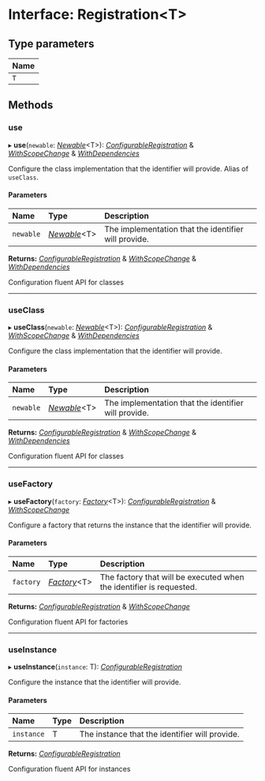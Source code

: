 # Interface: Registration<T\>

## Type parameters

| Name |
| :------ |
| `T` |

## Methods

### use

▸ **use**(`newable`: [*Newable*](newable.md)<T\>): [*ConfigurableRegistration*](configurableregistration.md) & [*WithScopeChange*](withscopechange.md) & [*WithDependencies*](withdependencies.md)

Configure the class implementation that the identifier will provide.
Alias of `useClass`.

#### Parameters

| Name | Type | Description |
| :------ | :------ | :------ |
| `newable` | [*Newable*](newable.md)<T\> | The implementation that the identifier will provide. |

**Returns:** [*ConfigurableRegistration*](configurableregistration.md) & [*WithScopeChange*](withscopechange.md) & [*WithDependencies*](withdependencies.md)

Configuration fluent API for classes

___

### useClass

▸ **useClass**(`newable`: [*Newable*](newable.md)<T\>): [*ConfigurableRegistration*](configurableregistration.md) & [*WithScopeChange*](withscopechange.md) & [*WithDependencies*](withdependencies.md)

Configure the class implementation that the identifier will provide.

#### Parameters

| Name | Type | Description |
| :------ | :------ | :------ |
| `newable` | [*Newable*](newable.md)<T\> | The implementation that the identifier will provide. |

**Returns:** [*ConfigurableRegistration*](configurableregistration.md) & [*WithScopeChange*](withscopechange.md) & [*WithDependencies*](withdependencies.md)

Configuration fluent API for classes

___

### useFactory

▸ **useFactory**(`factory`: [*Factory*](../README.md#factory)<T\>): [*ConfigurableRegistration*](configurableregistration.md) & [*WithScopeChange*](withscopechange.md)

Configure a factory that returns the instance that the identifier will provide.

#### Parameters

| Name | Type | Description |
| :------ | :------ | :------ |
| `factory` | [*Factory*](../README.md#factory)<T\> | The factory that will be executed when the identifier is requested. |

**Returns:** [*ConfigurableRegistration*](configurableregistration.md) & [*WithScopeChange*](withscopechange.md)

Configuration fluent API for factories

___

### useInstance

▸ **useInstance**(`instance`: T): [*ConfigurableRegistration*](configurableregistration.md)

Configure the instance that the identifier will provide.

#### Parameters

| Name | Type | Description |
| :------ | :------ | :------ |
| `instance` | T | The instance that the identifier will provide. |

**Returns:** [*ConfigurableRegistration*](configurableregistration.md)

Configuration fluent API for instances
